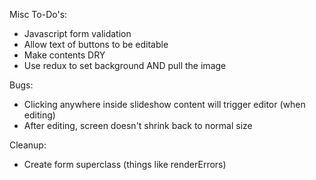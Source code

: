 Misc To-Do's:
- Javascript form validation
- Allow text of buttons to be editable
- Make contents DRY
- Use redux to set background AND pull the image

Bugs:
- Clicking anywhere inside slideshow content will trigger editor (when editing)
- After editing, screen doesn't shrink back to normal size

Cleanup:
- Create form superclass (things like renderErrors)
